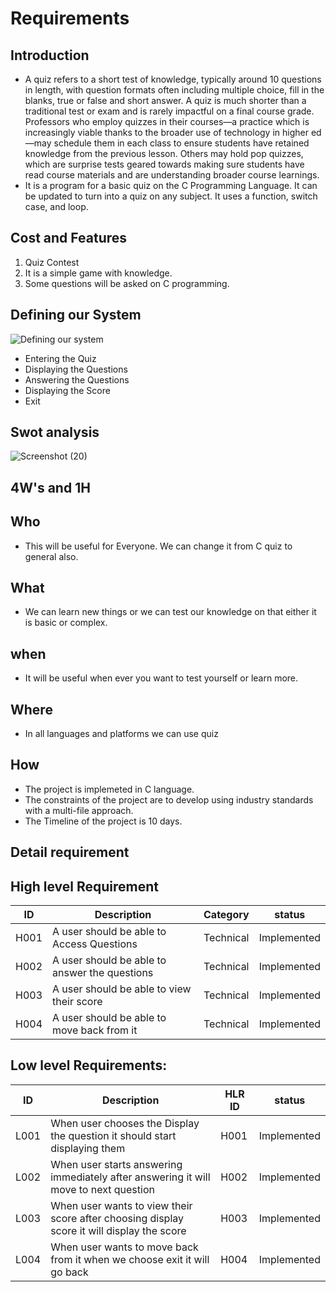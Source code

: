 # Requirements
## Introduction
- A quiz refers to a short test of knowledge, typically around 10 questions in length, with question formats often including multiple choice, fill in the blanks, true or false and short answer. A quiz is much shorter than a traditional test or exam and is rarely impactful on a final course grade. Professors who employ quizzes in their courses—a practice which is increasingly viable thanks to the broader use of technology in higher ed—may schedule them in each class to ensure students have retained knowledge from the previous lesson. Others may hold pop quizzes, which are surprise tests geared towards making sure students have read course materials and are understanding broader course learnings.
- It is a program for a basic quiz on the C Programming Language. It can be updated to turn into a quiz on any subject. It uses a function, switch case, and loop.
## Cost and Features
1.  Quiz Contest
2.  It is a simple game with knowledge.
3.  Some questions will be asked on C programming.
## Defining our System
![Defining our system](https://user-images.githubusercontent.com/55955612/132289831-31c4be08-2e85-4961-87b9-3e3324e75e2f.png)
- Entering the Quiz
- Displaying the Questions
- Answering the Questions
- Displaying the Score
- Exit
## Swot analysis
![Screenshot (20)](https://user-images.githubusercontent.com/55955612/132289367-5f01740c-1a00-4607-aca4-39c1d8f0f2ae.png)
## 4W's and 1H
## Who
- This will be useful for Everyone. We can change it from C quiz to general also.
## What
- We can learn new things or we can test our knowledge on that either it is basic or complex.
## when
- It will be useful when ever you want to test yourself or learn more.
## Where
- In all languages and platforms we can use quiz
## How
- The project is implemeted in C language.
- The constraints of the project are to develop using industry standards with a multi-file approach.
- The Timeline of the project is 10 days.
## Detail requirement
##  High level Requirement
 |ID| Description |Category|status|
|--|------------|------|---------|
|H001 |A user should be able to Access Questions  | Technical |Implemented
|H002 |A user should be able to answer the questions|Technical|Implemented
|H003|A user should be able to view their score |Technical|Implemented
|H004|A user should be able to move back from it |Technical|Implemented





##  Low level Requirements:
|ID| Description |HLR ID | status|
|--|------------|------|---------|
|L001 |When user chooses the Display the question it should start displaying them |H001|Implemented
|L002 |When user starts answering immediately after answering it will move to next question|H002|Implemented
|L003 |When user wants to view their score after choosing display score it will display the score |H003 |Implemented
|L004 |When user wants to move back from it when we choose exit it will go back|H004 |Implemented

